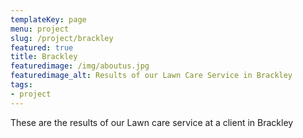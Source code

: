 ```yaml
---
templateKey: page
menu: project
slug: /project/brackley
featured: true
title: Brackley
featuredimage: /img/aboutus.jpg
featuredimage_alt: Results of our Lawn Care Service in Brackley
tags:
- project
---
```

These are the results of our Lawn care service at a client in Brackley


